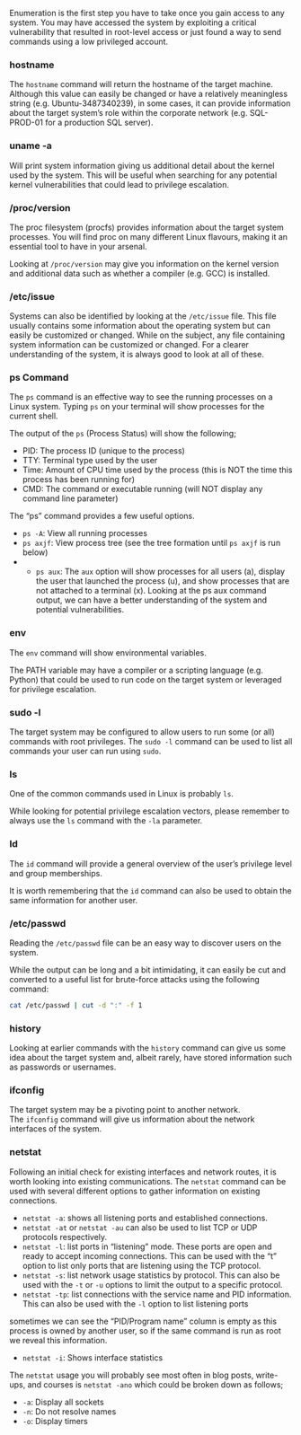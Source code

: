 Enumeration is the first step you have to take once you gain access to any system. You may have accessed the system by exploiting a critical vulnerability that resulted in root-level access or just found a way to send commands using a low privileged account.
### hostname

The `hostname` command will return the hostname of the target machine. Although this value can easily be changed or have a relatively meaningless string (e.g. Ubuntu-3487340239), in some cases, it can provide information about the target system’s role within the corporate network (e.g. SQL-PROD-01 for a production SQL server).
### uname -a

Will print system information giving us additional detail about the kernel used by the system. This will be useful when searching for any potential kernel vulnerabilities that could lead to privilege escalation.
### /proc/version

The proc filesystem (procfs) provides information about the target system processes. You will find proc on many different Linux flavours, making it an essential tool to have in your arsenal.

Looking at `/proc/version` may give you information on the kernel version and additional data such as whether a compiler (e.g. GCC) is installed.
### /etc/issue

Systems can also be identified by looking at the `/etc/issue` file. This file usually contains some information about the operating system but can easily be customized or changed. While on the subject, any file containing system information can be customized or changed. For a clearer understanding of the system, it is always good to look at all of these.
### ps Command

The `ps` command is an effective way to see the running processes on a Linux system. Typing `ps` on your terminal will show processes for the current shell.

The output of the `ps` (Process Status) will show the following;

- PID: The process ID (unique to the process)
- TTY: Terminal type used by the user
- Time: Amount of CPU time used by the process (this is NOT the time this process has been running for)
- CMD: The command or executable running (will NOT display any command line parameter)

The “ps” command provides a few useful options.

- `ps -A`: View all running processes
- `ps axjf`: View process tree (see the tree formation until `ps axjf` is run below)
- - `ps aux`: The `aux` option will show processes for all users (a), display the user that launched the process (u), and show processes that are not attached to a terminal (x). Looking at the ps aux command output, we can have a better understanding of the system and potential vulnerabilities.
### env

The `env` command will show environmental variables.

The PATH variable may have a compiler or a scripting language (e.g. Python) that could be used to run code on the target system or leveraged for privilege escalation.
### sudo -l

The target system may be configured to allow users to run some (or all) commands with root privileges. The `sudo -l` command can be used to list all commands your user can run using `sudo`.
### ls

One of the common commands used in Linux is probably `ls`.

While looking for potential privilege escalation vectors, please remember to always use the `ls` command with the `-la` parameter.
### Id

The `id` command will provide a general overview of the user’s privilege level and group memberships.

It is worth remembering that the `id` command can also be used to obtain the same information for another user.
### /etc/passwd

Reading the `/etc/passwd` file can be an easy way to discover users on the system.

While the output can be long and a bit intimidating, it can easily be cut and converted to a useful list for brute-force attacks using the following command:

```bash
cat /etc/passwd | cut -d ":" -f 1
```
### history

Looking at earlier commands with the `history` command can give us some idea about the target system and, albeit rarely, have stored information such as passwords or usernames.
### ifconfig

The target system may be a pivoting point to another network. The `ifconfig` command will give us information about the network interfaces of the system.
### netstat

Following an initial check for existing interfaces and network routes, it is worth looking into existing communications. The `netstat` command can be used with several different options to gather information on existing connections.

  

- `netstat -a`: shows all listening ports and established connections.
- `netstat -at` or `netstat -au` can also be used to list TCP or UDP protocols respectively.
- `netstat -l`: list ports in “listening” mode. These ports are open and ready to accept incoming connections. This can be used with the “t” option to list only ports that are listening using the TCP protocol.
- `netstat -s`: list network usage statistics by protocol. This can also be used with the `-t` or `-u` options to limit the output to a specific protocol.
- `netstat -tp`: list connections with the service name and PID information. This can also be used with the `-l` option to list listening ports

sometimes we can see the “PID/Program name” column is empty as this process is owned by another user, so if the same command is run as root we reveal this information.

- `netstat -i`: Shows interface statistics

The `netstat` usage you will probably see most often in blog posts, write-ups, and courses is `netstat -ano` which could be broken down as follows;

- `-a`: Display all sockets
- `-n`: Do not resolve names
- `-o`: Display timers